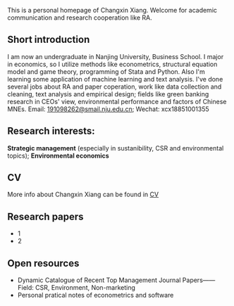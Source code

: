 This is a personal homepage of Changxin Xiang. Welcome for academic communication and research cooperation like RA.
## Short introduction
I am now an undergraduate in Nanjing University, Business School. I major in economics, so I utilize methods like econometrics, structural equation model and game theory, programming of Stata and Python. Also I'm learning some application of machine learning and text analysis. I've done several jobs about RA and paper coperation, work like data collection and cleaning, text analysis and empirical design; fields like green banking research in CEOs' view, environmental performance and factors of Chinese MNEs.
Email: 191098262@smail.nju.edu.cn; 
Wechat: xcx18851001355
## Research interests:
**Strategic management** (especially in sustanibility, CSR and environmental topics); **Environmental economics**
## CV
More info about Changxin Xiang can be found in [CV](https://github.com/changxinxiang/changxinxiang/blob/gh-pages/CV_Changxin%20Xiang_2021.pdf)
## Research papers
- 1
- 2
## Open resources
- Dynamic Catalogue of Recent Top Management Journal Papers——Field: CSR, Environment, Non-marketing
- Personal pratical notes of econometrics and software
